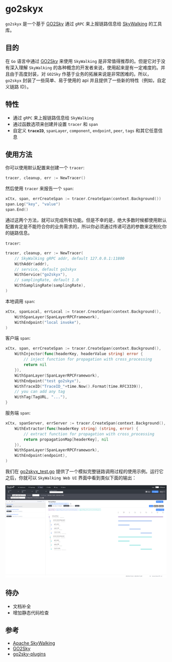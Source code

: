 # go2skyx

`go2skyx` 是一个基于 [GO2Sky](https://github.com/SkyAPM/go2sky) 通过 `gRPC` 来上报链路信息给 [SkyWalking](https://github.com/apache/skywalking) 的工具库。

## 目的

在 `Go` 语言中通过 [GO2Sky](https://github.com/SkyAPM/go2sky) 来使用 `SkyWalking` 是非常值得推荐的。但是它对于没有深入理解 `SkyWalking` 的各种概念的开发者来说，使用起来是有一定难度的。并且由于高度封装，对 `GO2Sky` 作基于业务的拓展来说是非常困难的。所以，`go2skyx` 封装了一些简单、易于使用的 api 并且提供了一些新的特性（例如，自定义链路 ID）。

## 特性

- 通过 `gRPC` 来上报链路信息给 `SkyWalking`
- 通过函数选项来创建并设置 `tracer` 和 `span`
- 自定义 **`traceID`**, `spanLayer`, `component`, `endpoint`, `peer`, `tags` 和其它任意信息

## 使用方法

你可以使用默认配置来创建一个 `tracer`:

```go
tracer, cleanup, err := NewTracer()
```

然后使用 `tracer` 来报告一个 `span`:

```go
xCtx, span, errCreateSpan := tracer.CreateSpan(context.Background())
span.Log("key", "value")
span.End()
```

通过这两个方法，就可以完成所有功能。但是不幸的是，绝大多数时候都使用默认配置肯定是不能符合你的业务需求的，所以你必须通过传递可选的参数来定制化你的链路信息。

`tracer`:

```go
tracer, cleanup, err := NewTracer(
    // SkyWalking gRPC addr, default 127.0.0.1:11800
    WithAddr(addr),
    // service, default go2skyx
    WithService("go2skyx"),
    // samplingRate, default 1.0
    WithSamplingRate(samplingRate),
)
```

本地调用 `span`:

```go
xCtx, spanLocal, errLocal := tracer.CreateSpan(context.Background(),
    WithSpanLayer(SpanLayerRPCFramework),
    WithEndpoint("local invoke"),
)
```

客户端 `span`:

```go
xCtx, span, errCreateSpan := tracer.CreateSpan(context.Background(),
    WithInjector(func(headerKey, headerValue string) error {
        // inject function for propagation with cross_processing
        return nil
    }),
    WithSpanLayer(SpanLayerRPCFramework),
    WithEndpoint("test go2skyx"),
    WithTraceID("TraceID_"+time.Now().Format(time.RFC3339)),
    // you can add any tag
    WithTag(TagURL, "..."),
}
```

服务端 `span`:
```go
xCtx, spanServer, errServer := tracer.CreateSpan(context.Background(),
    WithExtractor(func(headerKey string) (string, error) {
        // extract function for propagation with cross_processing
        return propagationMap[headerKey], nil
    }),
    WithSpanLayer(SpanLayerRPCFramework),
    WithEndpoint(endpoint),
)
```

我们在 [go2skyx_test.go](#) 提供了一个模拟完整链路调用过程的使用示例。运行它之后，你就可以 `SkyWalking Web UI` 界面中看到类似下面的输出：

![SkyWalkingUI.png](SkyWalkingUI.png)

## 待办

- 文档补全
- 增加静态代码检查

## 参考

- [Apache SkyWalking](https://github.com/apache/skywalking)
- [GO2Sky](https://github.com/SkyAPM/go2sky)
- [go2sky-plugins](https://github.com/SkyAPM/go2sky-plugins)
